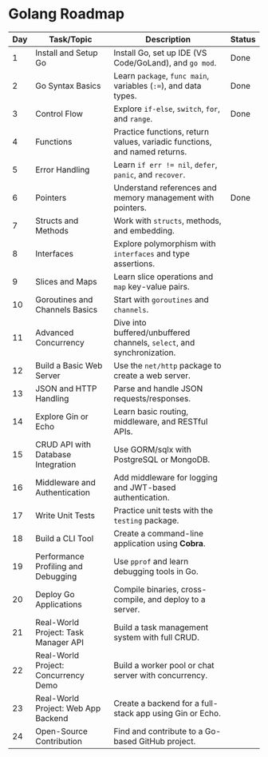 # Golang Roadmap

| Day | Task/Topic                          | Description                                                       | Status |
|-----|-------------------------------------|-------------------------------------------------------------------|--------|
| 1   | Install and Setup Go                | Install Go, set up IDE (VS Code/GoLand), and `go mod`.            |  Done  |
| 2   | Go Syntax Basics                    | Learn `package`, `func main`, variables (`:=`), and data types.   |  Done  |
| 3   | Control Flow                        | Explore `if-else`, `switch`, `for`, and `range`.                  |  Done  |
| 4   | Functions                           | Practice functions, return values, variadic functions, and named returns. |        |
| 5   | Error Handling                      | Learn `if err != nil`, `defer`, `panic`, and `recover`.           |        |
| 6   | Pointers                            | Understand references and memory management with pointers.        |  Done      |
| 7   | Structs and Methods                 | Work with `structs`, methods, and embedding.                      |        |
| 8   | Interfaces                          | Explore polymorphism with `interfaces` and type assertions.       |        |
| 9   | Slices and Maps                     | Learn slice operations and `map` key-value pairs.                 |        |
| 10  | Goroutines and Channels Basics      | Start with `goroutines` and `channels`.                           |        |
| 11  | Advanced Concurrency                | Dive into buffered/unbuffered channels, `select`, and synchronization. |        |
| 12  | Build a Basic Web Server            | Use the `net/http` package to create a web server.                |        |
| 13  | JSON and HTTP Handling              | Parse and handle JSON requests/responses.                         |        |
| 14  | Explore Gin or Echo                 | Learn basic routing, middleware, and RESTful APIs.                |        |
| 15  | CRUD API with Database Integration  | Use GORM/sqlx with PostgreSQL or MongoDB.                         |        |
| 16  | Middleware and Authentication       | Add middleware for logging and JWT-based authentication.          |        |
| 17  | Write Unit Tests                    | Practice unit tests with the `testing` package.                   |        |
| 18  | Build a CLI Tool                    | Create a command-line application using **Cobra**.                |        |
| 19  | Performance Profiling and Debugging | Use `pprof` and learn debugging tools in Go.                      |        |
| 20  | Deploy Go Applications              | Compile binaries, cross-compile, and deploy to a server.          |        |
| 21  | Real-World Project: Task Manager API | Build a task management system with full CRUD.                   |        |
| 22  | Real-World Project: Concurrency Demo| Build a worker pool or chat server with concurrency.              |        |
| 23  | Real-World Project: Web App Backend | Create a backend for a full-stack app using Gin or Echo.          |        |
| 24  | Open-Source Contribution            | Find and contribute to a Go-based GitHub project.                 |        |
